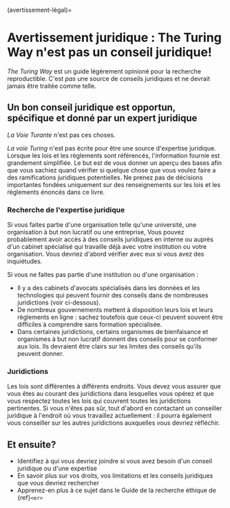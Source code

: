 (avertissement-légal)=
# Avertissement juridique : The Turing Way n'est pas un conseil juridique!

_The Turing Way_ est un guide légèrement opinioné pour la recherche reproductible. C'est *pas* une source de conseils juridiques et ne devrait jamais être traitée comme telle.

## Un bon conseil juridique est opportun, spécifique et donné par un expert juridique

_La Voie Turante_ n'est pas ces choses.

_La voie Turing_ n'est pas écrite pour être une source d'expertise juridique. Lorsque les lois et les règlements sont référencés, l'information fournie est grandement simplifiée. Le but est de vous donner un aperçu des bases afin que vous sachiez quand vérifier si quelque chose que vous voulez faire a des ramifications juridiques potentielles. Ne prenez pas de décisions importantes fondées uniquement sur des renseignements sur les lois et les règlements énoncés dans ce livre.

### Recherche de l'expertise juridique

Si vous faites partie d'une organisation telle qu'une université, une organisation à but non lucratif ou une entreprise, Vous pouvez probablement avoir accès à des conseils juridiques en interne ou auprès d'un cabinet spécialisé qui travaille déjà avec votre institution ou votre organisation. Vous devriez d'abord vérifier avec eux si vous avez des inquiétudes.

Si vous ne faites pas partie d'une institution ou d'une organisation :
- Il y a des cabinets d'avocats spécialisés dans les données et les technologies qui peuvent fournir des conseils dans de nombreuses juridictions (voir ci-dessous).
- De nombreux gouvernements mettent à disposition leurs lois et leurs règlements en ligne : sachez toutefois que ceux-ci peuvent souvent être difficiles à comprendre sans formation spécialisée.
- Dans certaines juridictions, certains organismes de bienfaisance et organismes à but non lucratif donnent des conseils pour se conformer aux lois. Ils devraient être clairs sur les limites des conseils qu'ils peuvent donner.

### Juridictions

Les lois sont différentes à différents endroits. Vous devez vous assurer que vous êtes au courant des juridictions dans lesquelles vous opérez et que vous respectez toutes les lois qui couvrent toutes les juridictions pertinentes. Si vous n'êtes pas sûr, tout d'abord en contactant un conseiller juridique à l'endroit où vous travaillez actuellement : il pourra également vous conseiller sur les autres juridictions auxquelles vous devriez réfléchir.

## Et ensuite?

- Identifiez à qui vous devriez joindre si vous avez besoin d'un conseil juridique ou d'une expertise
- En savoir plus sur vos droits, vos limitations et les conseils juridiques que vous devriez rechercher
- Apprenez-en plus à ce sujet dans le Guide de la recherche éthique de {ref}`<er>`

